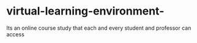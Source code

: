 # virtual-learning-environment-
Its an online course study that each and every student and professor can access 
